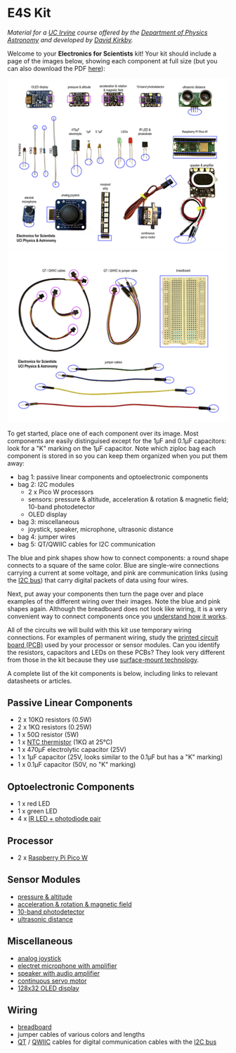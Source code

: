 # E4S Kit

*Material for a [UC Irvine](https://uci.edu/) course offered by the [Department of Physics Astronomy](https://www.physics.uci.edu/) and developed by [David Kirkby](https://faculty.sites.uci.edu/dkirkby/).*

Welcome to your **Electronics for Scientists** kit!  Your kit should include a page of the images below, showing each component at full size (but you can also download the PDF [here](img/kit.pdf)):

[![kit components](img/kit-1.jpg)](img/kit-1.jpg)
[![kit wiring](img/kit-2.jpg)](img/kit-2.jpg)

To get started, place one of each component over its image. Most components are easily distinguised except for the 1μF and 0.1μF capacitors: look for a "K" marking on the 1μF capacitor. Note which ziploc bag each component is stored in so you can keep them organized when you put them away:
 - bag 1: passive linear components and optoelectronic components
 - bag 2: I2C modules
   - 2 x Pico W processors
   - sensors: pressure & altitude, acceleration & rotation & magnetic field; 10-band photodetector
   - OLED display
 - bag 3: miscellaneous
   - joystick, speaker, microphone, ultrasonic distance
- bag 4: jumper wires
- bag 5: QT/QWIIC cables for I2C communication

The blue and pink shapes show how to connect components: a round shape connects to a square of the same color. Blue are single-wire connections carrying a current at some voltage, and pink are communication links (using the [I2C bus](https://en.wikipedia.org/wiki/I%C2%B2C)) that carry digital packets of data using four wires.

Next, put away your components then turn the page over and place examples of the different wiring over their images. Note the blue and pink shapes again.  Although the breadboard does not look like wiring, it is a very convenient way to connect components once you [understand how it works](https://www.makeuseof.com/tag/what-is-breadboard/).

All of the circuits we will build with this kit use temporary wiring connections. For examples of permanent wiring, study the [printed circuit board (PCB)](https://en.wikipedia.org/wiki/Printed_circuit_board) used by your processor or sensor modules.  Can you identify the resistors, capacitors and LEDs on these PCBs?  They look very different from those in the kit because they use [surface-mount technology](https://en.wikipedia.org/wiki/Surface-mount_technology).

A complete list of the kit components is below, including links to relevant datasheets or articles.

## Passive Linear Components

- 2 x 10KΩ resistors (0.5W)
- 2 x 1KΩ resistors (0.25W)
- 1 x 50Ω resistor (5W)
- 1 x [NTC thermistor](datasheets/thermistor.pdf) (1KΩ at 25°C)
- 1 x 470μF electrolytic capacitor (25V)
- 1 x 1μF capacitor (25V, looks similar to the 0.1μF but has a "K" marking)
- 1 x 0.1μF capacitor (50V, no "K" marking)

## Optoelectronic Components

- 1 x red LED
- 1 x green LED
- 4 x [IR LED + photodiode pair](datasheets/IRpair.pdf)

## Processor

- 2 x [Raspberry Pi Pico W](https://www.raspberrypi.com/documentation/microcontrollers/raspberry-pi-pico.html)

## Sensor Modules

- [pressure & altitude](https://www.adafruit.com/product/4494)
- [acceleration & rotation & magnetic field](https://www.adafruit.com/product/5543)
- [10-band photodetector](https://www.adafruit.com/product/4698)
- [ultrasonic distance](https://www.adafruit.com/product/4007)

## Miscellaneous

- [analog joystick](https://www.adafruit.com/product/512)
- [electret microphone with amplifier](https://www.adafruit.com/product/1063)
- [speaker with audio amplifier](https://www.adafruit.com/product/3885)
- [continuous servo motor](https://www.adafruit.com/product/2442)
- [128x32 OLED display](https://www.adafruit.com/product/4440)

## Wiring

- [breadboard](https://www.makeuseof.com/tag/what-is-breadboard/)
- jumper cables of various colors and lengths
- [QT](https://learn.adafruit.com/introducing-adafruit-stemma-qt/what-is-stemma-qt) / [QWIIC](https://www.sparkfun.com/qwiic) cables for digital communication cables with the [I2C bus](https://en.wikipedia.org/wiki/I%C2%B2C)
